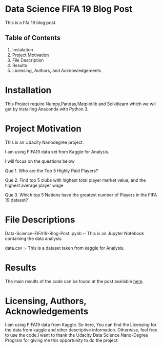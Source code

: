 # Data Science FIFA 19 Blog Post
This is a fifa 19 blog post.
## Table of Contents
1. Instalation
2. Project Motivation
3. File Description
4. Results
5. Licensing, Authors, and Acknowledgements

# Installation

This Project require Numpy,Pandas,Matplotlib and Scikitlearn which we will get by installing Anaconda with Python 3.

# Project Motivation

This is an Udacity Nanodegree project.

I am using FIFA19 data set from Kaggle for Analysis.

 I will focus on the questions below

Que 1. Who are the Top 5 Highly Paid Players?

Que 2. Find top 5 clubs with highest total player market value, and the highest average player wage
 
Que 3. Which top 5 Nations have the greatest number of Players in the FIFA 19 dataset?

# File Descriptions

Data-Science-FIFA19-Blog-Post.ipynb :- This is an Jupyter Notebook containing the data analysis.

data.csv :- This is a dataset taken from kaggle for Analysis.

# Results

The main results of the code can be found at the post available [here](https://medium.com/@rabhimanyu509/fifa19-analysis-3a4fff4dfdf).

# Licensing, Authors, Acknowledgements

I am using FIFA19 data from Kaggle. So here, You can find the Licensing for the data from kaggle and other descriptive information. Otherwise, feel free to use the code.I want to thank the Udacity Data Science Nano-Degree Program for giving me this opportunity to do the project.



